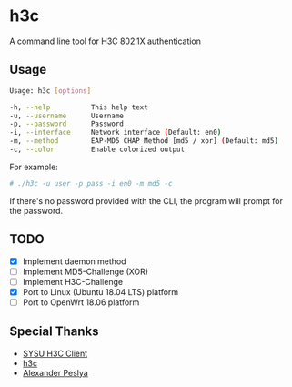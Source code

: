 # h3c

A command line tool for H3C 802.1X authentication

## Usage

```sh
Usage: h3c [options]

-h, --help          This help text
-u, --username      Username
-p, --password      Password
-i, --interface     Network interface (Default: en0)
-m, --method        EAP-MD5 CHAP Method [md5 / xor] (Default: md5)
-c, --color         Enable colorized output
```

For example:

```sh
# ./h3c -u user -p pass -i en0 -m md5 -c
```

If there's no password provided with the CLI, the program will prompt for the password.

## TODO

- [x] Implement daemon method
- [ ] Implement MD5-Challenge (XOR)
- [ ] Implement H3C-Challenge
- [x] Port to Linux (Ubuntu 18.04 LTS) platform
- [ ] Port to OpenWrt 18.06 platform

## Special Thanks

- [SYSU H3C Client](https://github.com/zonyitoo/sysuh3c)
- [h3c](https://github.com/renbaoke/h3c)
- [Alexander Peslya](http://openwall.info/wiki/people/solar/software/public-domain-source-code/md5)
